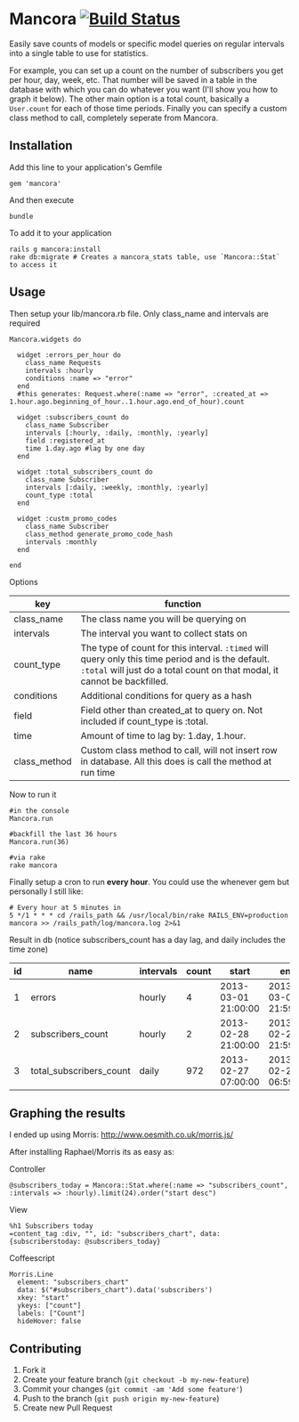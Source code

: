 # Mancora [![Build Status](https://secure.travis-ci.org/cbron/mancora.png)](http://travis-ci.org/cbron/mancora)

Easily save counts of models or specific model queries on regular intervals into a single table to use for statistics.

For example, you can set up a count on the number of subscribers you get per hour, day, week, etc. That number will be saved in a table in the database with which you can do whatever you want (I'll show you how to graph it below). The other main option is a total count, basically a `User.count` for each of those time periods. Finally you can specify a custom class method to call, completely seperate from Mancora.


## Installation

Add this line to your application's Gemfile

    gem 'mancora'

And then execute

    bundle

To add it to your application

    rails g mancora:install
    rake db:migrate # Creates a mancora_stats table, use `Mancora::Stat` to access it

## Usage

Then setup your lib/mancora.rb file. Only class_name and intervals are required

    Mancora.widgets do

      widget :errors_per_hour do
        class_name Requests
        intervals :hourly
        conditions :name => "error"
      end
      #this generates: Request.where(:name => "error", :created_at => 1.hour.ago.beginning_of_hour..1.hour.ago.end_of_hour).count

      widget :subscribers_count do
        class_name Subscriber
        intervals [:hourly, :daily, :monthly, :yearly]
        field :registered_at
        time 1.day.ago #lag by one day
      end

      widget :total_subscribers_count do
        class_name Subscriber
        intervals [:daily, :weekly, :monthly, :yearly]
        count_type :total
      end

      widget :custm_promo_codes
        class_name Subscriber
        class_method generate_promo_code_hash
        intervals :monthly
      end

    end

Options

key | function
--- | ---
class_name | The class name you will be querying on
intervals | The interval you want to collect stats on
count_type | The type of count for this interval. `:timed` will query only this time period and is the default. `:total` will just do a total count on that modal, it cannot be backfilled. 
conditions | Additional conditions for query as a hash
field | Field other than created_at to query on. Not included if count_type is :total.
time | Amount of time to lag by: 1.day, 1.hour.
class_method | Custom class method to call, will not insert row in database. All this does is call the method at run time


Now to run it

    #in the console
    Mancora.run

    #backfill the last 36 hours
    Mancora.run(36)

    #via rake
    rake mancora

Finally setup a cron to run **every hour**. You could use the whenever gem but personally I still like: 

    # Every hour at 5 minutes in
    5 */1 * * * cd /rails_path && /usr/local/bin/rake RAILS_ENV=production mancora >> /rails_path/log/mancora.log 2>&1

    

Result in db (notice subscribers_count has a day lag, and daily includes the time zone)

id | name | intervals | count | start | end
--- | --- | --- | --- | --- | ---
1 | errors | hourly | 4 | 2013-03-01 21:00:00 | 2013-03-01 21:59:59
2 | subscribers_count | hourly | 2 | 2013-02-28 21:00:00 | 2013-02-28 21:59:59
3 | total_subscribers_count | daily | 972 | 2013-02-27 07:00:00 | 2013-02-28 06:59:59


## Graphing the results

I ended up using Morris: http://www.oesmith.co.uk/morris.js/

After installing Raphael/Morris its as easy as: 

Controller

    @subscribers_today = Mancora::Stat.where(:name => "subscribers_count", :intervals => :hourly).limit(24).order("start desc")

View

    %h1 Subscribers today
    =content_tag :div, "", id: "subscribers_chart", data: {subscriberstoday: @subscribers_today} 

Coffeescript

    Morris.Line
      element: "subscribers_chart"
      data: $("#subscribers_chart").data('subscribers')
      xkey: "start"
      ykeys: ["count"]
      labels: ["Count"]
      hideHover: false


## Contributing

1. Fork it
2. Create your feature branch (`git checkout -b my-new-feature`)
3. Commit your changes (`git commit -am 'Add some feature'`)
4. Push to the branch (`git push origin my-new-feature`)
5. Create new Pull Request


